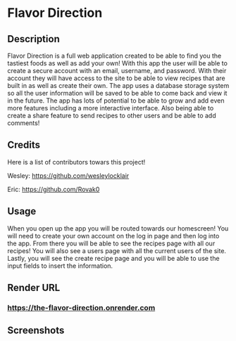# Flavor Direction

## Description
Flavor Direction is a full web application created to be able to find you the tastiest foods as well as add your own! With this app the user will be able to create a secure account with an email, username, and password. With their account they will have access to the site to be able to view recipes that are built in as well as create their own. The app uses a database storage system so all the user information will be saved to be able to come back and view it in the future. The app has lots of potential to be able to grow and add even more features including a more interactive interface. Also being able to create a share feature to send recipes to other users and be able to add comments!

## Credits
Here is a list of contributors towars this project!

Wesley:
https://github.com/wesleylocklair

Eric: 
https://github.com/Rovak0

## Usage
When you open up the app you will be routed towards our homescreen! You will need to create your own account on the log in page and then log into the app. From there you will be able to see the recipes page with all our recipes! You will also see a users page with all the current users of the site. Lastly, you will see the create recipe page and you will be able to use the input fields to insert the information.
## Render URL

### https://the-flavor-direction.onrender.com

## Screenshots
